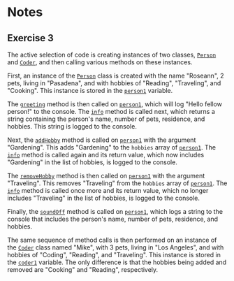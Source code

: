 # Notes

## Exercise 3

The active selection of code is creating instances of two classes, [`Person`](command:_github.copilot.openSymbolFromReferences?%5B%7B%22%24mid%22%3A1%2C%22fsPath%22%3A%22%2FUsers%2Fcazaresmr%2FDesktop%2FtrueCoders%2Frepos%2FJavaScript_OOP%2Fapp.js%22%2C%22external%22%3A%22file%3A%2F%2F%2FUsers%2Fcazaresmr%2FDesktop%2FtrueCoders%2Frepos%2FJavaScript_OOP%2Fapp.js%22%2C%22path%22%3A%22%2FUsers%2Fcazaresmr%2FDesktop%2FtrueCoders%2Frepos%2FJavaScript_OOP%2Fapp.js%22%2C%22scheme%22%3A%22file%22%7D%2C%7B%22line%22%3A1%2C%22character%22%3A0%7D%5D "app.js") and [`Coder`](command:_github.copilot.openSymbolFromReferences?%5B%7B%22%24mid%22%3A1%2C%22fsPath%22%3A%22%2FUsers%2Fcazaresmr%2FDesktop%2FtrueCoders%2Frepos%2FJavaScript_OOP%2Fapp.js%22%2C%22external%22%3A%22file%3A%2F%2F%2FUsers%2Fcazaresmr%2FDesktop%2FtrueCoders%2Frepos%2FJavaScript_OOP%2Fapp.js%22%2C%22path%22%3A%22%2FUsers%2Fcazaresmr%2FDesktop%2FtrueCoders%2Frepos%2FJavaScript_OOP%2Fapp.js%22%2C%22scheme%22%3A%22file%22%7D%2C%7B%22line%22%3A40%2C%22character%22%3A0%7D%5D "app.js"), and then calling various methods on these instances.

First, an instance of the [`Person`](command:_github.copilot.openSymbolFromReferences?%5B%7B%22%24mid%22%3A1%2C%22fsPath%22%3A%22%2FUsers%2Fcazaresmr%2FDesktop%2FtrueCoders%2Frepos%2FJavaScript_OOP%2Fapp.js%22%2C%22external%22%3A%22file%3A%2F%2F%2FUsers%2Fcazaresmr%2FDesktop%2FtrueCoders%2Frepos%2FJavaScript_OOP%2Fapp.js%22%2C%22path%22%3A%22%2FUsers%2Fcazaresmr%2FDesktop%2FtrueCoders%2Frepos%2FJavaScript_OOP%2Fapp.js%22%2C%22scheme%22%3A%22file%22%7D%2C%7B%22line%22%3A1%2C%22character%22%3A0%7D%5D "app.js") class is created with the name "Roseann", 2 pets, living in "Pasadena", and with hobbies of "Reading", "Traveling", and "Cooking". This instance is stored in the [`person1`](command:_github.copilot.openSymbolFromReferences?%5B%7B%22%24mid%22%3A1%2C%22fsPath%22%3A%22%2FUsers%2Fcazaresmr%2FDesktop%2FtrueCoders%2Frepos%2FJavaScript_OOP%2Fapp.js%22%2C%22external%22%3A%22file%3A%2F%2F%2FUsers%2Fcazaresmr%2FDesktop%2FtrueCoders%2Frepos%2FJavaScript_OOP%2Fapp.js%22%2C%22path%22%3A%22%2FUsers%2Fcazaresmr%2FDesktop%2FtrueCoders%2Frepos%2FJavaScript_OOP%2Fapp.js%22%2C%22scheme%22%3A%22file%22%7D%2C%7B%22line%22%3A52%2C%22character%22%3A0%7D%5D "app.js") variable.

The [`greeting`](command:_github.copilot.openSymbolFromReferences?%5B%7B%22%24mid%22%3A1%2C%22fsPath%22%3A%22%2FUsers%2Fcazaresmr%2FDesktop%2FtrueCoders%2Frepos%2FJavaScript_OOP%2Fapp.js%22%2C%22external%22%3A%22file%3A%2F%2F%2FUsers%2Fcazaresmr%2FDesktop%2FtrueCoders%2Frepos%2FJavaScript_OOP%2Fapp.js%22%2C%22path%22%3A%22%2FUsers%2Fcazaresmr%2FDesktop%2FtrueCoders%2Frepos%2FJavaScript_OOP%2Fapp.js%22%2C%22scheme%22%3A%22file%22%7D%2C%7B%22line%22%3A20%2C%22character%22%3A2%7D%5D "app.js") method is then called on [`person1`](command:_github.copilot.openSymbolFromReferences?%5B%7B%22%24mid%22%3A1%2C%22fsPath%22%3A%22%2FUsers%2Fcazaresmr%2FDesktop%2FtrueCoders%2Frepos%2FJavaScript_OOP%2Fapp.js%22%2C%22external%22%3A%22file%3A%2F%2F%2FUsers%2Fcazaresmr%2FDesktop%2FtrueCoders%2Frepos%2FJavaScript_OOP%2Fapp.js%22%2C%22path%22%3A%22%2FUsers%2Fcazaresmr%2FDesktop%2FtrueCoders%2Frepos%2FJavaScript_OOP%2Fapp.js%22%2C%22scheme%22%3A%22file%22%7D%2C%7B%22line%22%3A52%2C%22character%22%3A0%7D%5D "app.js"), which will log "Hello fellow person!" to the console. The [`info`](command:_github.copilot.openSymbolFromReferences?%5B%7B%22%24mid%22%3A1%2C%22fsPath%22%3A%22%2FUsers%2Fcazaresmr%2FDesktop%2FtrueCoders%2Frepos%2FJavaScript_OOP%2Fapp.js%22%2C%22external%22%3A%22file%3A%2F%2F%2FUsers%2Fcazaresmr%2FDesktop%2FtrueCoders%2Frepos%2FJavaScript_OOP%2Fapp.js%22%2C%22path%22%3A%22%2FUsers%2Fcazaresmr%2FDesktop%2FtrueCoders%2Frepos%2FJavaScript_OOP%2Fapp.js%22%2C%22scheme%22%3A%22file%22%7D%2C%7B%22line%22%3A24%2C%22character%22%3A2%7D%5D "app.js") method is called next, which returns a string containing the person's name, number of pets, residence, and hobbies. This string is logged to the console.

Next, the [`addHobby`](command:_github.copilot.openSymbolFromReferences?%5B%7B%22%24mid%22%3A1%2C%22fsPath%22%3A%22%2FUsers%2Fcazaresmr%2FDesktop%2FtrueCoders%2Frepos%2FJavaScript_OOP%2Fapp.js%22%2C%22external%22%3A%22file%3A%2F%2F%2FUsers%2Fcazaresmr%2FDesktop%2FtrueCoders%2Frepos%2FJavaScript_OOP%2Fapp.js%22%2C%22path%22%3A%22%2FUsers%2Fcazaresmr%2FDesktop%2FtrueCoders%2Frepos%2FJavaScript_OOP%2Fapp.js%22%2C%22scheme%22%3A%22file%22%7D%2C%7B%22line%22%3A9%2C%22character%22%3A2%7D%5D "app.js") method is called on [`person1`](command:_github.copilot.openSymbolFromReferences?%5B%7B%22%24mid%22%3A1%2C%22fsPath%22%3A%22%2FUsers%2Fcazaresmr%2FDesktop%2FtrueCoders%2Frepos%2FJavaScript_OOP%2Fapp.js%22%2C%22external%22%3A%22file%3A%2F%2F%2FUsers%2Fcazaresmr%2FDesktop%2FtrueCoders%2Frepos%2FJavaScript_OOP%2Fapp.js%22%2C%22path%22%3A%22%2FUsers%2Fcazaresmr%2FDesktop%2FtrueCoders%2Frepos%2FJavaScript_OOP%2Fapp.js%22%2C%22scheme%22%3A%22file%22%7D%2C%7B%22line%22%3A52%2C%22character%22%3A0%7D%5D "app.js") with the argument "Gardening". This adds "Gardening" to the `hobbies` array of [`person1`](command:_github.copilot.openSymbolFromReferences?%5B%7B%22%24mid%22%3A1%2C%22fsPath%22%3A%22%2FUsers%2Fcazaresmr%2FDesktop%2FtrueCoders%2Frepos%2FJavaScript_OOP%2Fapp.js%22%2C%22external%22%3A%22file%3A%2F%2F%2FUsers%2Fcazaresmr%2FDesktop%2FtrueCoders%2Frepos%2FJavaScript_OOP%2Fapp.js%22%2C%22path%22%3A%22%2FUsers%2Fcazaresmr%2FDesktop%2FtrueCoders%2Frepos%2FJavaScript_OOP%2Fapp.js%22%2C%22scheme%22%3A%22file%22%7D%2C%7B%22line%22%3A52%2C%22character%22%3A0%7D%5D "app.js"). The [`info`](command:_github.copilot.openSymbolFromReferences?%5B%7B%22%24mid%22%3A1%2C%22fsPath%22%3A%22%2FUsers%2Fcazaresmr%2FDesktop%2FtrueCoders%2Frepos%2FJavaScript_OOP%2Fapp.js%22%2C%22external%22%3A%22file%3A%2F%2F%2FUsers%2Fcazaresmr%2FDesktop%2FtrueCoders%2Frepos%2FJavaScript_OOP%2Fapp.js%22%2C%22path%22%3A%22%2FUsers%2Fcazaresmr%2FDesktop%2FtrueCoders%2Frepos%2FJavaScript_OOP%2Fapp.js%22%2C%22scheme%22%3A%22file%22%7D%2C%7B%22line%22%3A24%2C%22character%22%3A2%7D%5D "app.js") method is called again and its return value, which now includes "Gardening" in the list of hobbies, is logged to the console.

The [`removeHobby`](command:_github.copilot.openSymbolFromReferences?%5B%7B%22%24mid%22%3A1%2C%22fsPath%22%3A%22%2FUsers%2Fcazaresmr%2FDesktop%2FtrueCoders%2Frepos%2FJavaScript_OOP%2Fapp.js%22%2C%22external%22%3A%22file%3A%2F%2F%2FUsers%2Fcazaresmr%2FDesktop%2FtrueCoders%2Frepos%2FJavaScript_OOP%2Fapp.js%22%2C%22path%22%3A%22%2FUsers%2Fcazaresmr%2FDesktop%2FtrueCoders%2Frepos%2FJavaScript_OOP%2Fapp.js%22%2C%22scheme%22%3A%22file%22%7D%2C%7B%22line%22%3A13%2C%22character%22%3A2%7D%5D "app.js") method is then called on [`person1`](command:_github.copilot.openSymbolFromReferences?%5B%7B%22%24mid%22%3A1%2C%22fsPath%22%3A%22%2FUsers%2Fcazaresmr%2FDesktop%2FtrueCoders%2Frepos%2FJavaScript_OOP%2Fapp.js%22%2C%22external%22%3A%22file%3A%2F%2F%2FUsers%2Fcazaresmr%2FDesktop%2FtrueCoders%2Frepos%2FJavaScript_OOP%2Fapp.js%22%2C%22path%22%3A%22%2FUsers%2Fcazaresmr%2FDesktop%2FtrueCoders%2Frepos%2FJavaScript_OOP%2Fapp.js%22%2C%22scheme%22%3A%22file%22%7D%2C%7B%22line%22%3A52%2C%22character%22%3A0%7D%5D "app.js") with the argument "Traveling". This removes "Traveling" from the `hobbies` array of [`person1`](command:_github.copilot.openSymbolFromReferences?%5B%7B%22%24mid%22%3A1%2C%22fsPath%22%3A%22%2FUsers%2Fcazaresmr%2FDesktop%2FtrueCoders%2Frepos%2FJavaScript_OOP%2Fapp.js%22%2C%22external%22%3A%22file%3A%2F%2F%2FUsers%2Fcazaresmr%2FDesktop%2FtrueCoders%2Frepos%2FJavaScript_OOP%2Fapp.js%22%2C%22path%22%3A%22%2FUsers%2Fcazaresmr%2FDesktop%2FtrueCoders%2Frepos%2FJavaScript_OOP%2Fapp.js%22%2C%22scheme%22%3A%22file%22%7D%2C%7B%22line%22%3A52%2C%22character%22%3A0%7D%5D "app.js"). The [`info`](command:_github.copilot.openSymbolFromReferences?%5B%7B%22%24mid%22%3A1%2C%22fsPath%22%3A%22%2FUsers%2Fcazaresmr%2FDesktop%2FtrueCoders%2Frepos%2FJavaScript_OOP%2Fapp.js%22%2C%22external%22%3A%22file%3A%2F%2F%2FUsers%2Fcazaresmr%2FDesktop%2FtrueCoders%2Frepos%2FJavaScript_OOP%2Fapp.js%22%2C%22path%22%3A%22%2FUsers%2Fcazaresmr%2FDesktop%2FtrueCoders%2Frepos%2FJavaScript_OOP%2Fapp.js%22%2C%22scheme%22%3A%22file%22%7D%2C%7B%22line%22%3A24%2C%22character%22%3A2%7D%5D "app.js") method is called once more and its return value, which no longer includes "Traveling" in the list of hobbies, is logged to the console.

Finally, the [`soundOff`](command:_github.copilot.openSymbolFromReferences?%5B%7B%22%24mid%22%3A1%2C%22fsPath%22%3A%22%2FUsers%2Fcazaresmr%2FDesktop%2FtrueCoders%2Frepos%2FJavaScript_OOP%2Fapp.js%22%2C%22external%22%3A%22file%3A%2F%2F%2FUsers%2Fcazaresmr%2FDesktop%2FtrueCoders%2Frepos%2FJavaScript_OOP%2Fapp.js%22%2C%22path%22%3A%22%2FUsers%2Fcazaresmr%2FDesktop%2FtrueCoders%2Frepos%2FJavaScript_OOP%2Fapp.js%22%2C%22scheme%22%3A%22file%22%7D%2C%7B%22line%22%3A30%2C%22character%22%3A2%7D%5D "app.js") method is called on [`person1`](command:_github.copilot.openSymbolFromReferences?%5B%7B%22%24mid%22%3A1%2C%22fsPath%22%3A%22%2FUsers%2Fcazaresmr%2FDesktop%2FtrueCoders%2Frepos%2FJavaScript_OOP%2Fapp.js%22%2C%22external%22%3A%22file%3A%2F%2F%2FUsers%2Fcazaresmr%2FDesktop%2FtrueCoders%2Frepos%2FJavaScript_OOP%2Fapp.js%22%2C%22path%22%3A%22%2FUsers%2Fcazaresmr%2FDesktop%2FtrueCoders%2Frepos%2FJavaScript_OOP%2Fapp.js%22%2C%22scheme%22%3A%22file%22%7D%2C%7B%22line%22%3A52%2C%22character%22%3A0%7D%5D "app.js"), which logs a string to the console that includes the person's name, number of pets, residence, and hobbies.

The same sequence of method calls is then performed on an instance of the [`Coder`](command:_github.copilot.openSymbolFromReferences?%5B%7B%22%24mid%22%3A1%2C%22fsPath%22%3A%22%2FUsers%2Fcazaresmr%2FDesktop%2FtrueCoders%2Frepos%2FJavaScript_OOP%2Fapp.js%22%2C%22external%22%3A%22file%3A%2F%2F%2FUsers%2Fcazaresmr%2FDesktop%2FtrueCoders%2Frepos%2FJavaScript_OOP%2Fapp.js%22%2C%22path%22%3A%22%2FUsers%2Fcazaresmr%2FDesktop%2FtrueCoders%2Frepos%2FJavaScript_OOP%2Fapp.js%22%2C%22scheme%22%3A%22file%22%7D%2C%7B%22line%22%3A40%2C%22character%22%3A0%7D%5D "app.js") class named "Mike", with 3 pets, living in "Los Angeles", and with hobbies of "Coding", "Reading", and "Traveling". This instance is stored in the [`coder1`](command:_github.copilot.openSymbolFromReferences?%5B%7B%22%24mid%22%3A1%2C%22fsPath%22%3A%22%2FUsers%2Fcazaresmr%2FDesktop%2FtrueCoders%2Frepos%2FJavaScript_OOP%2Fapp.js%22%2C%22external%22%3A%22file%3A%2F%2F%2FUsers%2Fcazaresmr%2FDesktop%2FtrueCoders%2Frepos%2FJavaScript_OOP%2Fapp.js%22%2C%22path%22%3A%22%2FUsers%2Fcazaresmr%2FDesktop%2FtrueCoders%2Frepos%2FJavaScript_OOP%2Fapp.js%22%2C%22scheme%22%3A%22file%22%7D%2C%7B%22line%22%3A66%2C%22character%22%3A0%7D%5D "app.js") variable. The only difference is that the hobbies being added and removed are "Cooking" and "Reading", respectively.
